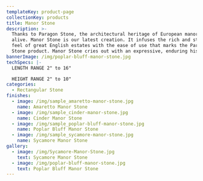 ```yaml
---
templateKey: product-page
collectionKey: products
title: Manor Stone
description: >-
  Thanks to Paragon Stone, the architectural heritage of European manors is well
  alive. Manor Stone is our latest creation. It infuses the rich and stately
  feel of great English estates with the ease of use that marks the Paragon
  Stone product. Manor Stone cries out with an expressive, enduring history.
bannerImage: /img/poplar-bluff-manor-stone.jpg
techSpecs: |-
  LENGTH RANGE 2" to 16"

  HEIGHT RANGE 2" to 10"
categories:
  - Rectangular Stone
finishes:
  - image: /img/sample_amaretto-manor-stone.jpg
    name: Amaretto Manor Stone
  - image: /img/sample_cinder-manor-stone.jpg
    name: Cinder Manor Stone
  - image: /img/sample_poplar-bluff-manor-stone.jpg
    name: Poplar Bluff Manor Stone
  - image: /img/sample_sycamore-manor-stone.jpg
    name: Sycamore Manor Stone
gallery:
  - image: /img/Sycamore-Manor-Stone.jpg
    text: Sycamore Manor Stone
  - image: /img/poplar-bluff-manor-stone.jpg
    text: Poplar Bluff Manor Stone
---
```


